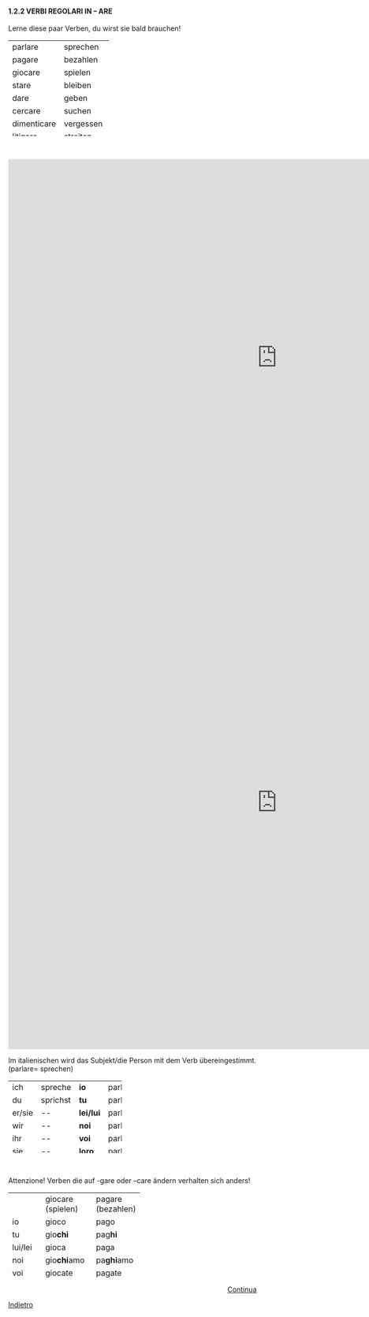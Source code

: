 <h4>1.2.2 VERBI REGOLARI IN &ndash; ARE</h4>
Lerne diese paar Verben, du wirst sie bald brauchen!
<table style="height: 194px;" width="182">
<tbody>
<tr>
<td style="width: 83px;">parlare</td>
<td style="width: 83px;">sprechen</td>
</tr>
<tr>
<td style="width: 83px;">pagare</td>
<td style="width: 83px;">bezahlen</td>
</tr>
<tr>
<td style="width: 83px;">giocare</td>
<td style="width: 83px;">spielen</td>
</tr>
<tr>
<td style="width: 83px;">stare</td>
<td style="width: 83px;">bleiben</td>
</tr>
<tr>
<td style="width: 83px;">dare</td>
<td style="width: 83px;">geben</td>
</tr>
<tr>
<td style="width: 83px;">cercare</td>
<td style="width: 83px;">suchen</td>
</tr>
<tr>
<td style="width: 83px;">dimenticare</td>
<td style="width: 83px;">vergessen</td>
</tr>
<tr>
<td style="width: 83px;">litigare</td>
<td style="width: 83px;">streiten</td>
</tr>
<tr>
<td style="width: 83px;">mangiare</td>
<td style="width: 83px;">essen</td>
</tr>
<tr>
<td style="width: 83px;">salutare</td>
<td style="width: 83px;">begr&uuml;&szlig;en</td>
</tr>
</tbody>
</table>
<p>&nbsp;</p>

<iframe src="https://h5p.org/h5p/embed/406963" width="1090" height="805" frameborder="0" allowfullscreen="allowfullscreen"></iframe><script src="https://h5p.org/sites/all/modules/h5p/library/js/h5p-resizer.js" charset="UTF-8"></script>

<iframe src="https://h5p.org/h5p/embed/406966" width="1090" height="1002" frameborder="0" allowfullscreen="allowfullscreen"></iframe><script src="https://h5p.org/sites/all/modules/h5p/library/js/h5p-resizer.js" charset="UTF-8"></script>


<p>Im italienischen wird das Subjekt/die Person mit dem Verb &uuml;bereingestimmt. (parlare= sprechen)</p>
<table style="height: 147px; width: 230.3px;">
<tbody>
<tr>
<td style="width: 67px;">ich</td>
<td style="width: 67px;">spreche</td>
<td style="width: 67px;"><strong>io</strong></td>
<td style="width: 73.3px;">parl<strong>o</strong></td>
</tr>
<tr>
<td style="width: 67px;">du</td>
<td style="width: 67px;">sprichst</td>
<td style="width: 67px;"><strong>tu</strong></td>
<td style="width: 73.3px;">parl<strong>i</strong></td>
</tr>
<tr>
<td style="width: 67px;">er/sie</td>
<td style="width: 67px;">--</td>
<td style="width: 67px;"><strong>lei/lui</strong></td>
<td style="width: 73.3px;">parl<strong>a</strong></td>
</tr>
<tr>
<td style="width: 67px;">wir</td>
<td style="width: 67px;">--</td>
<td style="width: 67px;"><strong>noi</strong></td>
<td style="width: 73.3px;">parl<strong>iamo</strong></td>
</tr>
<tr>
<td style="width: 67px;">ihr</td>
<td style="width: 67px;">--</td>
<td style="width: 67px;"><strong>voi</strong></td>
<td style="width: 73.3px;">parl<strong>ate</strong></td>
</tr>
<tr>
<td style="width: 67px;">sie</td>
<td style="width: 67px;">--</td>
<td style="width: 67px;"><strong>loro</strong></td>
<td style="width: 73.3px;">parl<strong>ano</strong></td>
</tr>
</tbody>
</table>
<p>&nbsp;</p>
<p>Attenzione! Verben die auf -gare oder &ndash;care &auml;ndern verhalten sich anders! </p>
<table style="height: 172px;" width="219">
<tbody>
<tr>
<td style="width: 51.2px;">&nbsp;</td>
<td style="width: 86.7833px;">giocare (spielen)</td>
<td style="width: 59.0167px;">pagare (bezahlen)</td>
</tr>
<tr>
<td style="width: 51.2px;">io</td>
<td style="width: 86.7833px;">gioco</td>
<td style="width: 59.0167px;">pago</td>
</tr>
<tr>
<td style="width: 51.2px;">tu</td>
<td style="width: 86.7833px;">gio<strong><span style="color: #000000;">chi</span></strong></td>
<td style="width: 59.0167px;">pag<strong>hi</strong></td>
</tr>
<tr>
<td style="width: 51.2px;">lui/lei</td>
<td style="width: 86.7833px;">gioca</td>
<td style="width: 59.0167px;">paga</td>
</tr>
<tr>
<td style="width: 51.2px;">noi</td>
<td style="width: 86.7833px;">gio<strong><span style="color: #000000;">ch</span>i</strong>amo</td>
<td style="width: 59.0167px;">pa<strong>ghi</strong>amo</td>
</tr>
<tr>
<td style="width: 51.2px;">voi</td>
<td style="width: 86.7833px;">giocate</td>
<td style="width: 59.0167px;">pagate</td>
</tr>
<tr>
<td style="width: 51.2px;">loro</td>
<td style="width: 86.7833px;">giocano</td>
<td style="width: 59.0167px;">pagano</td>
</tr>
</tbody>
</table>
<p>
<a style="float:right;" href="settimana.html">Continua</a>
</p>
<div style="clear:both;">  </div>

<p>
<a style="float:left;" href="numeri2.html">Indietro</a>
</p>
<div style="clear:both;">  </div>
